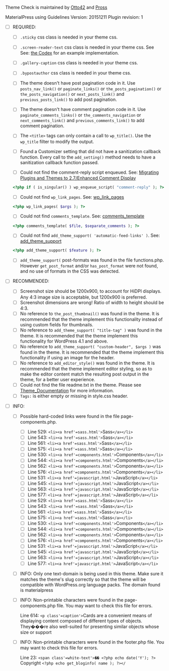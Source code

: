 
Theme Check is maintained by [Otto42](https://profiles.wordpress.org/otto42/) and [Pross](https://profiles.wordpress.org/pross/)

MaterialPress using Guidelines Version: 20151211 Plugin revision: 1

- [ ] REQUIRED:
	- [ ] ```.sticky``` css class is needed in your theme css.

	- [ ] ```.screen-reader-text``` css class is needed in your theme css. See See: [the Codex](http://codex.wordpress.org/CSS#WordPress_Generated_Classes) for an example implementation.

	- [ ] ```.gallery-caption``` css class is needed in your theme css.

	- [ ] ```.bypostauthor``` css class is needed in your theme css.

	- [ ] The theme doesn't have post pagination code in it. Use ```posts_nav_link()``` or ```paginate_links()``` or ```the_posts_pagination()``` or ```the_posts_navigation()``` or ```next_posts_link()``` and ```previous_posts_link()``` to add post pagination.

	- [ ] The theme doesn't have comment pagination code in it. Use ```paginate_comments_links()``` or ```the_comments_navigation``` or ```next_comments_link()``` and ```previous_comments_link()``` to add comment pagination.

	- [ ] The ```<title>``` tags can only contain a call to ```wp_title()```. Use the ```wp_title``` filter to modify the output.

	- [ ] Found a Customizer setting that did not have a sanitization callback function. Every call to the ```add_setting()``` method needs to have a sanitization callback function passed.

	- [ ] Could not find the comment-reply script enqueued. See:
	[Migrating Plugins and Themes to 2.7/Enhanced Comment Display](https://codex.wordpress.org/Migrating_Plugins_and_Themes_to_2.7/Enhanced_Comment_Display)

	```php
  	<?php if ( is_singular() ) wp_enqueue_script( "comment-reply" ); ?>
  ```

	- [ ] Could not find ```wp_link_pages```. See: [wp_link_pages](https://codex.wordpress.org/Function_Reference/wp_link_pages)

	```php
  <?php wp_link_pages( $args ); ?>
  ```

	- [ ] Could not find ```comments_template```. See: [comments_template](https://codex.wordpress.org/Template_Tags/comments_template)

	```php
  <?php comments_template( $file, $separate_comments ); ?>
  ```

	- [ ] Could not find ```add_theme_support( 'automatic-feed-links' )```. See: [add_theme_support](https://codex.wordpress.org/Function_Reference/add_theme_support)

	```php
  <?php add_theme_support( $feature ); ?>
  ```

	- [ ] ```add_theme_support(``` post-formats was found in the file functions.php. However ```get_post_format``` and/or ```has_post_format``` were not found, and no use of formats in the CSS was detected.

- [ ] RECOMMENDED:
	- [ ] Screenshot size should be 1200x900, to account for HiDPI displays. Any 4:3 image size is acceptable, but 1200x900 is preferred.
	- [ ] Screenshot dimensions are wrong! Ratio of width to height should be 4:3.
	- [ ] No reference to ```the_post_thumbnail()``` was found in the theme. It is recommended that the theme implement this functionality instead of using custom fields for thumbnails.
	- [ ] No reference to ```add_theme_support( "title-tag" )``` was found in the theme. It is recommended that the theme implement this functionality for WordPress 4.1 and above.
	- [ ] No reference to ```add_theme_support( "custom-header", $args )``` was found in the theme. It is recommended that the theme implement this functionality if using an image for the header.
	- [ ] No reference to ```add_editor_style()``` was found in the theme. It is recommended that the theme implement editor styling, so as to make the editor content match the resulting post output in the theme, for a better user experience.
	- [ ] Could not find the file readme.txt in the theme. Please see [Theme_Documentation](https://codex.wordpress.org/Theme_Review#Theme_Documentation) for more information.
	- [ ] ```Tags:``` is either empty or missing in style.css header.

- [ ] INFO:
	- [ ] Possible hard-coded links were found in the file page-components.php.
		- [ ] Line 529: ```<li><a href'=sass.html'>```Sass```</a></li>```
		- [ ] Line 543: ```<li><a href'=sass.html'>```Sass```</a></li>```
		- [ ] Line 561: ```<li><a href'=sass.html'>```Sass```</a></li>```
		- [ ] Line 575: ```<li><a href'=sass.html'>```Sass```</a></li>```
		- [ ] Line 530: ```<li><a href'=components.html'>```Components```</a></li>```
		- [ ] Line 544: ```<li><a href'=components.html'>```Components```</a></li>```
		- [ ] Line 562: ```<li><a href'=components.html'>```Components```</a></li>```
		- [ ] Line 576: ```<li><a href'=components.html'>```Components```</a></li>```
		- [ ] Line 531: ```<li><a href'=javascript.html'>```JavaScript```</a></li>```
		- [ ] Line 545: ```<li><a href'=javascript.html'>```JavaScript```</a></li>```
		- [ ] Line 563: ```<li><a href'=javascript.html'>```JavaScript```</a></li>```
		- [ ] Line 577: ```<li><a href'=javascript.html'>```JavaScript```</a></li>```
		- [ ] Line 529: ```<li><a href'=sass.html'>```Sass```</a></li>```
		- [ ] Line 543: ```<li><a href'=sass.html'>```Sass```</a></li>```
		- [ ] Line 561: ```<li><a href'=sass.html'>```Sass```</a></li>```
		- [ ] Line 575: ```<li><a href'=sass.html'>```Sass```</a></li>```
		- [ ] Line 530: ```<li><a href'=components.html'>```Components```</a></li>```
		- [ ] Line 544: ```<li><a href'=components.html'>```Components```</a></li>```
		- [ ] Line 562: ```<li><a href'=components.html'>```Components```</a></li>```
		- [ ] Line 576: ```<li><a href'=components.html'>```Components```</a></li>```
		- [ ] Line 531: ```<li><a href'=javascript.html'>```JavaScript```</a></li>```
		- [ ] Line 545: ```<li><a href'=javascript.html'>```JavaScript```</a></li>```
		- [ ] Line 563: ```<li><a href'=javascript.html'>```JavaScript```</a></li>```
		- [ ] Line 577: ```<li><a href'=javascript.html'>```JavaScript```</a></li>```

	- [ ] INFO: Only one text-domain is being used in this theme. Make sure it matches the theme's slug correctly so that the theme will be compatible with WordPress.org language packs. The domain found is materialpress

	- [ ] INFO: Non-printable characters were found in the page-components.php file. You may want to check this file for errors.

		Line 614: ```<p class'=caption'>```Cards are a convenient means of displaying content composed of different types of objects. They���re also well-suited for presenting similar objects whose size or support

	- [ ] INFO: Non-printable characters were found in the footer.php file. You may want to check this file for errors.

		Line 23: ```<span class'=white-text'>�� <?php echo date('Y'); ?>``` Copyright ```<?php echo get_bloginfo( name ); ?></```
